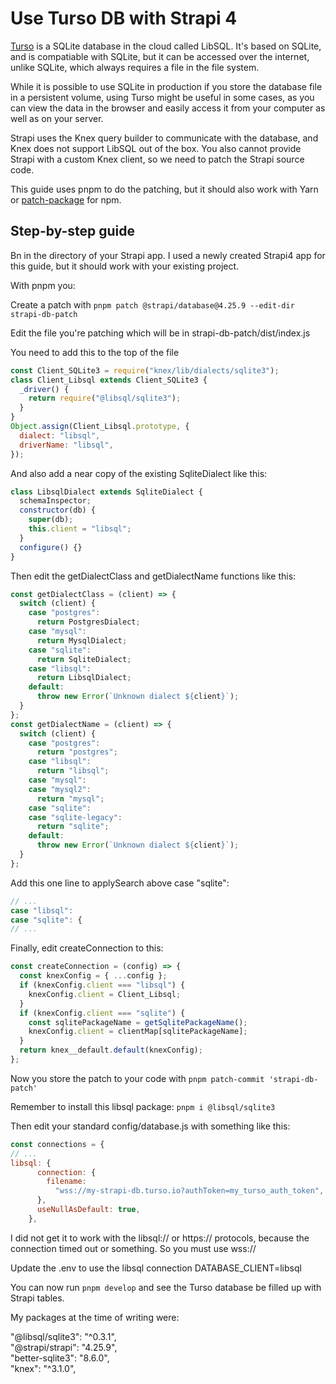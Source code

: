 # Use Turso DB with Strapi 4

[Turso](https://turso.tech/) is a SQLite database in the cloud called LibSQL. It's based on SQLite, and is compatiable with SQLite, but it can be accessed over the internet, unlike SQLite, which always requires a file in the file system.

While it is possible to use SQLite in production if you store the database file in a persistent volume, using Turso might be useful in some cases, as you can view the data in the browser and easily access it from your computer as well as on your server.

Strapi uses the Knex query builder to communicate with the database, and Knex does not support LibSQL out of the box. You also cannot provide Strapi with a custom Knex client, so we need to patch the Strapi source code.

This guide uses pnpm to do the patching, but it should also work with Yarn or [patch-package](https://www.npmjs.com/package/patch-package) for npm.

## Step-by-step guide

Bn in the directory of your Strapi app. I used a newly created Strapi4 app for this guide, but it should work with your existing project.

With pnpm you:

Create a patch with `pnpm patch @strapi/database@4.25.9 --edit-dir strapi-db-patch`

Edit the file you're patching which will be in strapi-db-patch/dist/index.js

You need to add this to the top of the file

```js
const Client_SQLite3 = require("knex/lib/dialects/sqlite3");
class Client_Libsql extends Client_SQLite3 {
  _driver() {
    return require("@libsql/sqlite3");
  }
}
Object.assign(Client_Libsql.prototype, {
  dialect: "libsql",
  driverName: "libsql",
});
```

And also add a near copy of the existing SqliteDialect like this:

```js
class LibsqlDialect extends SqliteDialect {
  schemaInspector;
  constructor(db) {
    super(db);
    this.client = "libsql";
  }
  configure() {}
}
```

Then edit the getDialectClass and getDialectName functions like this:

```js
const getDialectClass = (client) => {
  switch (client) {
    case "postgres":
      return PostgresDialect;
    case "mysql":
      return MysqlDialect;
    case "sqlite":
      return SqliteDialect;
    case "libsql":
      return LibsqlDialect;
    default:
      throw new Error(`Unknown dialect ${client}`);
  }
};
const getDialectName = (client) => {
  switch (client) {
    case "postgres":
      return "postgres";
    case "libsql":
      return "libsql";
    case "mysql":
    case "mysql2":
      return "mysql";
    case "sqlite":
    case "sqlite-legacy":
      return "sqlite";
    default:
      throw new Error(`Unknown dialect ${client}`);
  }
};
```

Add this one line to applySearch above case "sqlite":

```js
// ...
case "libsql":
case "sqlite": {
// ...
```

Finally, edit createConnection to this:

```js
const createConnection = (config) => {
  const knexConfig = { ...config };
  if (knexConfig.client === "libsql") {
    knexConfig.client = Client_Libsql;
  }
  if (knexConfig.client === "sqlite") {
    const sqlitePackageName = getSqlitePackageName();
    knexConfig.client = clientMap[sqlitePackageName];
  }
  return knex__default.default(knexConfig);
};
```

Now you store the patch to your code with `pnpm patch-commit 'strapi-db-patch'`

Remember to install this libsql package: `pnpm i @libsql/sqlite3`

Then edit your standard config/database.js with something like this:

```js
const connections = {
// ...
libsql: {
      connection: {
        filename:
          "wss://my-strapi-db.turso.io?authToken=my_turso_auth_token",
      },
      useNullAsDefault: true,
    },
```

I did not get it to work with the libsql:// or https\:// protocols, because the connection timed out or something. So you must use wss\://

Update the .env to use the libsql connection DATABASE\_CLIENT=libsql

You can now run `pnpm develop` and see the Turso database be filled up with Strapi tables.

My packages at the time of writing were:

"@libsql/sqlite3": "^0.3.1",  
"@strapi/strapi": "4.25.9",  
"better-sqlite3": "8.6.0",  
"knex": "^3.1.0",
